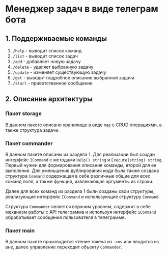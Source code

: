 # Менеджер задач в виде телеграм бота

## 1. Поддерживаемые команды

1. `/help` - выводит список команд
2. `/list` - выводит список задач
3. `/add` - добавляет новую задачу
4. `/delete` - удаляет выбранную задачу
5. `/update` - изменяет существующую задачу
6. `/get` - выводит подробное описание выбранной задачи
7. `/start` - приветственное сообщение

## 2. Описание архитектуры

### Пакет storage

В данном пакете описано хранилище в виде `map` с CRUD операциями, а также структура задачи.

### Пакет commander

В данном пакете описаны из раздела 1. Для реализации был создан интерфейс `ICommand` с методами
`Help() string` и `Execute(string) string`. Первый нужен для формирования описания команды, второй
для ее выполения. Для уменьшения дублирования кода была также создана структура `Command` содержащая в себе
различные общие для всех команд поля, а также функция, извлекающая аргументы из строки.

Далее для всех команд из раздела 1 были созданы свои структуры, реализующие интерфейс `ICommand` и
использующие структуру `Command`.

Структура `Commander` является верхним уровнем, содержит в себе механизм работы с API телеграмма и
используя интерфейс `ICommand` обрабатывает сообщения пользователя в телеграмме.

### Пакет main

В данном пакете производится чтение токена из `.env` или вводится из вне, далее управление
переходит объекту `Commander`.
